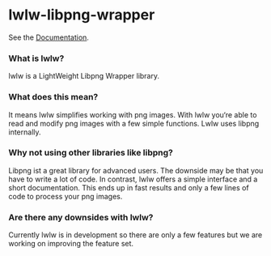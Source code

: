 # lwlw-libpng-wrapper

See the [Documentation](https://github.com/CedricFauth/lwlw-libpng-wrapper/blob/master/src/README.md).

### What is lwlw? 
lwlw is a LightWeight Libpng Wrapper library.

### What does this mean?
It means lwlw simplifies working with png images. With lwlw you‘re able to read and modify png images with a few simple functions. Lwlw uses libpng internally.

### Why not using other libraries like libpng?
Libpng ist a great library for advanced users. The downside may be that you have to write a lot of code. In contrast, lwlw offers a simple interface and a short documentation. This ends up in fast results and only a few lines of code to process your png images.

### Are there any downsides with lwlw?
Currently lwlw is in development so there are only a few features but we are working on improving the feature set.
